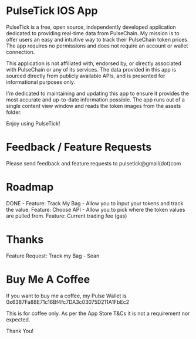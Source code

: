 # PulseTick IOS App
PulseTick is a free, open source, independently developed application dedicated to providing real-time data from PulseChain. My mission is to offer users an easy and intuitive way to track their PulseChain token prices. The app requires no permissions and does not require an account or wallet connection. 

This application is not affiliated with, endorsed by, or directly associated with PulseChain or any of its services. The data provided in this app is sourced directly from publicly available APIs, and is presented for informational purposes only.

I'm dedicated to maintaining and updating this app to ensure it provides the most accurate and up-to-date information possible. The app runs out of a single content view window and reads the token images from the assets folder.

Enjoy using PulseTick!

# Feedback / Feature Requests
Please send feedback and feature requests to pulsetick@gmail(dot)com

# Roadmap
DONE - Feature: Track My Bag - Allow you to input your tokens and track the value.
Feature: Choose API - Allow you to pick where the token values are pulled from.
Feature: Current trading fee (gas)

# Thanks
Feature Request: Track my Bag - Sean

# Buy Me A Coffee
If you want to buy me a coffee, my Pulse Wallet is 0x6387Fa88E71c16Bf4fc7DA3c03075D211A1FbEc2

This is for coffee only. As per the App Store T&Cs it is not a requirement nor expected. 

Thank You!
